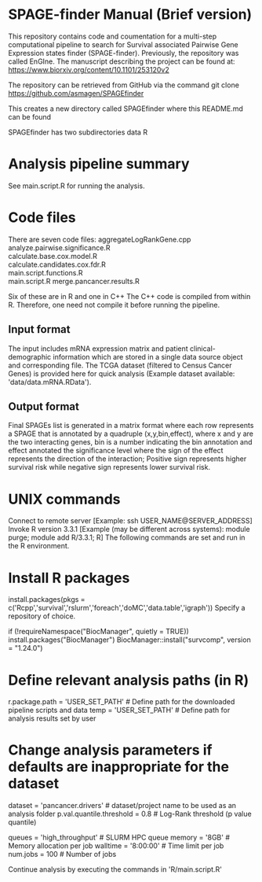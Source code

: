 # SPAGE-finder Manual (Brief version)

This repository contains code and coumentation for a multi-step computational pipeline to search for Survival associated Pairwise Gene Expression states finder (SPAGE-finder).
Previously, the repository was called EnGIne. The manuscript describing the project can be found at:
https://www.biorxiv.org/content/10.1101/253120v2

The repository can be retrieved from GitHub via the command
git clone https://github.com/asmagen/SPAGEfinder

This creates a new directory called SPAGEfinder where this README.md can be found

SPAGEfinder has two subdirectories 
data
R  

# Analysis pipeline summary
See main.script.R for running the analysis.

# Code files
There are seven code files:
aggregateLogRankGene.cpp
analyze.pairwise.significance.R  
calculate.base.cox.model.R  
calculate.candidates.cox.fdr.R  
main.script.functions.R  
main.script.R 
merge.pancancer.results.R

Six of these are in R and one in C++
The C++ code is compiled from within R. Therefore, one need not compile it before running the pipeline.

## Input format
The input includes mRNA expression matrix and patient clinical-demographic information which are stored in a single data source object and corresponding file. The TCGA dataset (filtered to Census Cancer Genes) is provided here for quick analysis (Example dataset available: 'data/data.mRNA.RData').

## Output format
Final SPAGEs list is generated in a matrix format where each row represents a SPAGE that is annotated by a quadruple (x,y,bin,effect), where x and y are the two interacting genes, bin is a number indicating the bin annotation and effect annotated the significance level where the sign of the effect represents the direction of the interaction; Positive sign represents higher survival risk while negative sign represents lower survival risk.

# UNIX commands
Connect to remote server [Example: ssh USER_NAME@SERVER_ADDRESS]
Invoke R version 3.3.1 [Example (may be different across systems): module purge; module add R/3.3.1; R]
The following commands are set and run in the R environment.

# Install R packages
install.packages(pkgs = c('Rcpp','survival','rslurm','foreach','doMC','data.table','igraph'))
Specify a repository of choice.

if (!requireNamespace("BiocManager", quietly = TRUE)) install.packages("BiocManager")
BiocManager::install("survcomp", version = "1.24.0")

# Define relevant analysis paths (in R)
r.package.path = 'USER_SET_PATH' # Define path for the downloaded pipeline scripts and data
 temp = 'USER_SET_PATH' # Define path for analysis results set by user

# Change analysis parameters if defaults are inappropriate for the dataset
dataset = 'pancancer.drivers' # dataset/project name to be used as an analysis folder
p.val.quantile.threshold = 0.8 # Log-Rank threshold (p value quantile)

queues   = 'high_throughput' # SLURM HPC queue
memory   = '8GB' # Memory allocation per job
walltime = '8:00:00' # Time limit per job
num.jobs = 100 # Number of jobs

Continue analysis by executing the commands in 'R/main.script.R'
